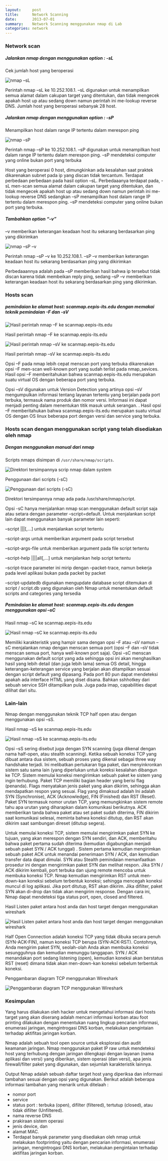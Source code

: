 ```yaml
---
layout:     post
title:      Network Scanning
date:       2013-07-01
summary:    Network Scanning menggunakan nmap di Lab
categories: network
---
```


### Network scan

##### Jalankan nmap dengan menggunakan option : -sL

Cek jumlah host yang beroperasi

![nmap –sL](https://8zdddq-ch3302.files.1drv.com/y3pfruz9nDKYkmKnkiDga_HyYV49whBIUOWM4jmTY-FznsMVdV-l03AtSBcLWfZlVL0PxD8ZzfFeY0Vvlh1u69oYv2zAM9g1hbxk67EzG6d_oGuwufZYpWsoXdtagjUFWOE/1.png?psid=1&rdrts=144172297)

Perintah nmap –sL ke 10.252.108.1. –sL digunakan untuk menampilkan semua alamat dalam cakupan target yang ditentukan, dan tidak mengecek apakah host up atau sedang down namun perintah ini me-lookup reverse DNS. Jumlah host yang beroperasi sebanyak 28 host.

##### Jalankan nmap dengan menggunakan option : -sP

Menampilkan host dalam range IP tertentu dalam merespon ping

![nmap –sP](https://8zdddq-ch3302.files.1drv.com/y3pqvJeSYKpeH3ihDRkp7dILoEBaG_2sHkRpLBF21qKzur4XZdD--2nC-s5mny9qadAmvTM7DN8PpUcemUhTixDd36Z8FWTnHhUHYNdv9tfXqyPhRR6Ybr3O-36wNynY43-/2.png?psid=1&rdrts=144172297)

Perintah nmap –sP ke 10.252.108.1. –sP digunakan untuk menampilkan host dalam range IP tertentu dalam merespon ping. –sP mendeteksi computer yang online bukan port yang terbuka

Host yang beroperasi 0 host, dimungkinkan ada kesalahan saat praktek dikarenakan subnet pada ip yang discan tidak tercantum. Terdapat perbedaan perbedaan pada hasil option –sL. Perbedaaanya terdapat pada, -sL men-scan semua alamat dalam cakupan target yang ditentukan, dan tidak mengecek apakah host up atau sedang down namun perintah ini me-lookup reverse DNS sedangkan –sP menampilkan host dalam range IP tertentu dalam merespon ping. –sP mendeteksi computer yang online bukan port yang terbuka.

##### Tambahkan option “-v” 

–v memberikan keterangan keadaan host itu sekarang berdasarkan ping yang dikirimkan

![nmap –sP –v](https://8zdddq-ch3301.files.1drv.com/y3pllXAhuZ9wYlMMmwBkZTPQFCIQV75pNywx89QGXBYJ6m2LD-3IETLIrItWzndeWsRWT8syxH97fURObs5MFZGInJ_qCiemzXpDKL3r2_rkUX6c66b3obl5Y-Hl5TWRZNQ/3.png?psid=1&rdrts=144172299)

Perintah nmap –sP –v ke 10.252.108.1. –sP –v memberikan keterangan keadaan host itu sekarang berdasarkan ping yang dikirimkan

Perbedaaannya adalah pada –sP memberikan hasil bahwa ip tersebut tidak discan karena tidak membeikan reply ping, sedang –sP –v memberikan keterangan keadaan host itu sekarang berdasarkan ping yang dikirimkan.



### Hosts scan

##### pemindaian ke alamat host: scanmap.eepis-its.edu dengan memakai teknik pemindaian -F dan -sV

![Hasil perintah nmap –F ke scanmap.eepis-its.edu](https://8zdddq-ch3302.files.1drv.com/y3p2XZD5LFyyR8bQuMU7C_Ea02B6v6-Bn2X1dR7WLeWUzXEste7Ok3R9Pv2HMK2s6GXDscAKKopUPN2PNVKYZu9BgEy9xymboyafhT1Iy0dFlN0GD1DYrMTMUCmgxq7-dmY/4.png?psid=1&rdrts=144172297)

Hasil perintah nmap –F ke scanmap.eepis-its.edu

![Hasil perintah nmap –sV ke scanmap.eepis-its.edu](https://8zdddq-ch3301.files.1drv.com/y3pWhXKotLQK3VRqJS4Fl_8RHvDmh56yddYNhHuUcida8dn5We9m9_uU3z1XHaUAHynK4Wzlj1axELJG9ebgexENaDhgfDIBJ76km_rby_WkgN-VRIhmRf2OP8K18EUtctm/5.png?psid=1&rdrts=144172297)

Hasil perintah nmap –sV ke scanmap.eepis-its.edu

Opsi –F pada nmap lebih cepat menscan port yang terbuka dikarenakan opsi –F men-scan well-known port yang sudah terlist pada nmap_sevices. Hasil opsi –F memberitahukan bahwa scanmap.eepis-its.edu merupakan suatu virtual OS dengan beberapa port yang terbuka.

Opsi –sV digunakan untuk Version Detection yang artinya opsi –sV mengumpulkan informasi tentang layanan tertentu yang berjalan pada port terbuka, termasuk nama produk dan nomor versi. Informasi ini dapat menjadi penting dalam menentukan titik masuk untuk serangan. . Hasil opsi –F memberitahukan bahwa scanmap.eepis-its.edu merupakan suatu virtual OS dengan OS linux beberapa port dengan versi dan service yang terbuka.

### Hosts scan dengan menggunakan script yang telah disediakan oleh nmap

##### Dengan menggunakan  manual dari nmap 

Scripts nmaps disimpan di `/usr/share/nmap/scripts`. 

![Direktori tersimpannya scrip nmap dalam system](https://8zdddq-ch3302.files.1drv.com/y3ph3Eg5vQT2l7IXqbEGrflid8v7QU5kZBG1C10NlrN_lRNDlOEr91bDo_cHo-XhhPiE4xcNc1uwuUQbavkuh_xN9QIugD2LNRfWqFS1hhsw1ki5_raoKapcfMd7_l6-reh/6.png?psid=1&rdrts=144172297)

Penggunaan dari scripts (-sC)

![Penggunaan dari scripts (-sC)](https://8zdddq-ch3302.files.1drv.com/y3piIUhzmG6KRpIIypK9FOi5fwTdJcq28azJDY9vzNMPVLVSscQ8WMVFSKussZok9WruHHOvpuaxLcfYuh_babZo690lCiN5CEe-iGMYTMzFMayIgBJ8WN5ekhCZlI68d8Y/7.png?psid=1&rdrts=144170983)

Direktori tersimpannya nmap ada pada /usr/share/nmap/script.

Opsi -sC hanya menjalankan nmap scan menggunakan default script saja atau setara dengan parameter –script=default. Untuk menjalankan script lain dapat menggunakan banyak parameter lain seperti:

–script <filename>|<category>|<directory>|<expression>[,…] untuk menjalankan script tertentu

–script-args <args> untuk memberikan argument pada script tersebut

–script-args-file <filename> untuk memberikan argument pada file script tertentu

–script-help <filename>|<category>|<directory>|<expression>|all[,…] untuk menjalankan help script tertentu

–script-trace parameter ini mirip dengan –packet-trace, namun bekerja pada level aplikasi bukan pada  packet by packet

–script-updatedb digunakan mengupdate database script ditemukan di script / script.db yang digunakan oleh Nmap untuk menentukan default scripts and categories yang tersedia

##### Pemindaian ke alamat host: scanmap.eepis-its.edu dengan menggunakan opsi –sC

Hasil nmap –sC ke scanmap.eepis-its.edu

![Hasil nmap –sC ke scanmap.eepis-its.edu](https://8zdddq-ch3302.files.1drv.com/y3pPQSr4IVMZcUNyrbF3GCYoZVfdm14eIdT51EeZ8uGVxD6YNqrXZL1Ik49HNhsWctk9mbhm2lPhN3E3jYM3r_qUHg7nmYeMlIm8JnOlPNPK2uPY0Ggrui8A56g6bLsSGJa/8.png?psid=1&rdrts=144170983)

Memiliki karakteristik yang hampir sama dengan opsi –F atau –sV namun –sC menjalankan nmap dengan menscan semua port (opsi –F dan –sV tidak menscan semua port, hanya well-known port saja). Opsi –sC menscan menggunakan default script yang ada sehingga opsi ini akan menghasilkan hasil yang lebih detail (dan juga lebih lama) semua OS detail, hingga keterangan-keterangan service yang berjalan akan ditampilkan sesuai dengan script default yang dipasang. Pada port 80 pun dapat mendeteksi apakah ada interface HTML yang diset disana. Bahkan sshhotkey dari sebuah service SSH ditampilkan pula. Juga pada imap, capabilities dapat dilihat dari situ.

### Lain-lain

Nmap dengan menggunakan teknik TCP half open atau dengan menggunakan opsi –sS.

Hasil nmap –sS ke scanmap.eepis-its.edu

![Hasil nmap –sS ke scanmap.eepis-its.edu](https://8zdddq-ch3301.files.1drv.com/y3pi_JqUH2HsjnXWizRA8x5tgzPKj8hHJINaZCaogUk0iDTIVlaDa2Nz-LOV1I0w2rJkRdyiRYGfVkdDIS1s6rFBxWHTPp2CQOV_K6RZ-refN0X4yklmAh8M94bsrrDAriE/9.png?psid=1&rdrts=144170983)

Opsi –sS sering disebut juga dengan SYN scanning (juga dikenal dengan nama half-open, atau stealth scanning). Ketika sebuah koneksi TCP yang dibuat antara dua sistem, sebuah proses yang dikenal sebagai three way handshake terjadi. Ini melibatkan pertukaran tiga paket, dan menyinkronkan sistem satu sama lain (yang diperlukan untuk koreksi kesalahan dibangun ke TCP. Sistem memulai koneksi mengirimkan sebuah paket ke sistem yang ingin terhubung. Paket TCP memiliki bagian header yang berisi flag (penanda). Flags menyatakan jenis paket yang akan dikirim, sehingga akan mendapatkan respon yang sesuai. Flag yang dimaksud adalah Ini adalah SYN (Synchronise), ACK (Acknowledge), FIN (Finished) dan RST (Reset). Paket SYN termasuk nomor urutan TCP, yang memungkinkan sistem remote tahu apa urutan yang diharapkan dalam komunikasi berikutnya. ACK memberikan tanda bahwa paket atau set paket sudah diterima, FIN dikirim saat komunikasi selesai, meminta bahwa koneksi ditutup, dan RST akan dikirim saat sambungan direset (ditutup segera).

Untuk memulai koneksi TCP, sistem memulai mengirimkan paket SYN ke tujuan, yang akan merespon dengan SYN sendiri, dan ACK, memberitahu bahwa paket pertama sudah diterima (kemudian digabungkan menjadi sebuah paket SYN / ACK tunggal) . Sistem pertama kemudian mengirimkan sebuah paket ACK untuk menandai penerimaan SYN / ACK, dan kemudian transfer data dapat dimulai. SYN atau Stealth pemindaian memanfaatkan prosedur ini dengan mengirimkan paket SYN dan melihat respon. Jika SYN / ACK dikirim kembali, port terbuka dan ujung remote mencoba untuk membuka koneksi TCP. Nmap kemudian mengirimkan RST untuk men-down-kan koneksi sebelum terbentuk koneksi; sehingga mencegah koneksi muncul di log aplikasi. Jika port ditutup, RST akan dikirim. Jika difilter, paket SYN akan di-drop dan tidak akan mengirim response. Dengan cara ini, Nmap dapat mendeteksi tiga status port, open, closed and filtered.

Hasil Listen paket antara host anda dan host target dengan menggunakan wireshark

![Hasil Listen paket antara host anda dan host target dengan menggunakan wireshark](https://8zdddq-ch3302.files.1drv.com/y3pTP1LvYVJ92OdkTeFQfFcBhwFXermj-YJEEOXMr2WP87Y41fQhKtlpgWyn9C1_waWUzX-41cvig77ts_dJCzcehpl7CoDv7-NjM6C-0_p8FdbxJyDD3J4c3QFakoJOGfW/10.png?psid=1&rdrts=144170983)

Half Open Connection adalah koneksi TCP yang tidak dibuka secara penuh (SYN-ACK-FIN), namun koneksi TCP berupa (SYN-ACK-RST). Contohnya, Anda mengirim paket SYN, seolah-olah Anda akan membuka koneksi sesungguhnya dan kemudian menunggu tanggapan. SYN / ACK menandakan port sedang listening (open), kemudian koneksi akan berstatus RST (reset) dimana tidak akan men-down-kan koneksi sebelum terbentuk koneksi.

Penggambaran diagram TCP menggunakan Wireshark

![Penggambaran diagram TCP menggunakan Wireshark](https://8zdddq-ch3301.files.1drv.com/y3p57-2NpCo95wslHLzUeUaTYKJtwqmR5fT661fM8wdbGG3oupsaBAHfEHJmwSfr2tUBRc613dcVtg9SDNSo3zCcNCrNb6p3Ml4l07jlbkuOhNGQ38w5DzFADgL1dZrfYp2/11.png?psid=1&rdrts=144170984)

### Kesimpulan

Yang harus dilakukan oleh hacker untuk mengetahui informasi dari hosts target yang akan diserang adalah mencari informasi korban atau foot printing dilakukan dengan menentukan ruang lingkup pencarian informasi, enumerasi jaringan, mengintrogasi DNS korban, melakukan pengintaian terhadap aktifitas jaringan korban.

Nmap adalah sebuah tool open source untuk eksplorasi dan audit keamanan jaringan. Nmap menggunakan paket IP raw untuk mendeteksi host yang terhubung dengan jaringan dilengkapi dengan layanan (nama aplikasi dan versi) yang diberikan, sistem operasi (dan versi), apa jenis firewall/filter paket yang digunakan, dan sejumlah karakteristik lainnya.

Output Nmap adalah sebuah daftar target host yang diperiksa dan informasi tambahan sesuai dengan opsi yang digunakan. Berikut adalah beberapa informasi tambahan yang menarik untuk ditelaah :

- nomor port
- service
- status port : terbuka (open), difilter (filtered), tertutup (closed), atau tidak difilter (Unfiltered).
- nama reverse DNS
- prakiraan sistem operasi
- jenis device, dan
- alamat MAC.
- Terdapat banyak parameter yang disediakan oleh nmap untuk melakukan footprinting yaitu dengan pencarian informasi, enumerasi jaringan, mengintrogasi DNS korban, melakukan pengintaian terhadap aktifitas jaringan korban.